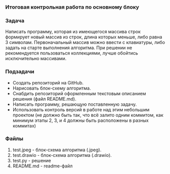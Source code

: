 ### Итоговая контрольная работа по основному блоку

### Задача
Написать программу, которая из имеющегося массива строк формирует новый массив из строк, длина которых меньше, либо равна 3 символам. Первоначальный массив можно ввести с клавиатуры, либо задать на старте выполнения алгоритма. При решении не рекомендуется пользоваться коллекциями, лучше обойтись исключительно массивами.

### Подзадачи
*  Создать репозиторий на GitHub.
*  Нарисовать блок-схему алгоритма.
*  Снабдить репозиторий оформленным текстовым описанием решения (файл
    README.md).
*  Написать программу, решающую поставленную задачу.
*  Использовать контроль версий в работе над этим небольшим проектом (не должно быть так, что всё залито одним коммитом, как минимум этапы 2, 3, и 4 должны быть расположены в разных коммитах)

### Файлы
1.  test.jpeg - блок-схема алгоритма
    (.jpeg).
2.  test.drawio - блок-схема алгоритма
    (.drawio).
3.  test.py - решение
4.  README.md - readme-файл